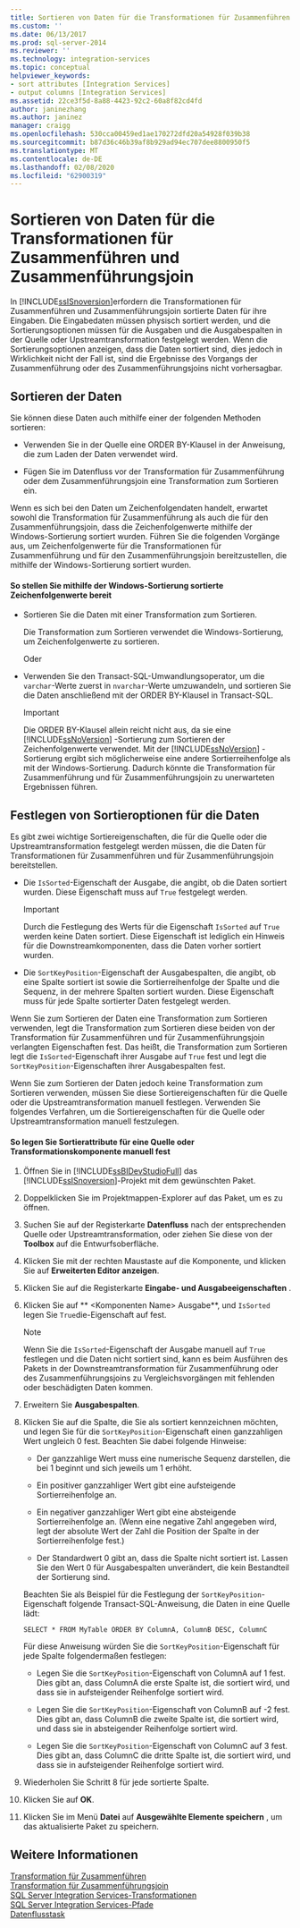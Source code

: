 ```yaml
---
title: Sortieren von Daten für die Transformationen für Zusammenführen und Zusammenführungsjoin | Microsoft-Dokumentation
ms.custom: ''
ms.date: 06/13/2017
ms.prod: sql-server-2014
ms.reviewer: ''
ms.technology: integration-services
ms.topic: conceptual
helpviewer_keywords:
- sort attributes [Integration Services]
- output columns [Integration Services]
ms.assetid: 22ce3f5d-8a88-4423-92c2-60a8f82cd4fd
author: janinezhang
ms.author: janinez
manager: craigg
ms.openlocfilehash: 530cca00459ed1ae170272dfd20a54928f039b38
ms.sourcegitcommit: b87d36c46b39af8b929ad94ec707dee8800950f5
ms.translationtype: MT
ms.contentlocale: de-DE
ms.lasthandoff: 02/08/2020
ms.locfileid: "62900319"
---
```

# <a name="sort-data-for-the-merge-and-merge-join-transformations"></a>Sortieren von Daten für die Transformationen für Zusammenführen und Zusammenführungsjoin
  In [!INCLUDE[ssISnoversion](../../../includes/ssisnoversion-md.md)]erfordern die Transformationen für Zusammenführen und Zusammenführungsjoin sortierte Daten für ihre Eingaben. Die Eingabedaten müssen physisch sortiert werden, und die Sortierungsoptionen müssen für die Ausgaben und die Ausgabespalten in der Quelle oder Upstreamtransformation festgelegt werden. Wenn die Sortierungsoptionen anzeigen, dass die Daten sortiert sind, dies jedoch in Wirklichkeit nicht der Fall ist, sind die Ergebnisse des Vorgangs der Zusammenführung oder des Zusammenführungsjoins nicht vorhersagbar.  
  
## <a name="sorting-the-data"></a>Sortieren der Daten  
 Sie können diese Daten auch mithilfe einer der folgenden Methoden sortieren:  
  
-   Verwenden Sie in der Quelle eine ORDER BY-Klausel in der Anweisung, die zum Laden der Daten verwendet wird.  
  
-   Fügen Sie im Datenfluss vor der Transformation für Zusammenführung oder dem Zusammenführungsjoin eine Transformation zum Sortieren ein.  
  
 Wenn es sich bei den Daten um Zeichenfolgendaten handelt, erwartet sowohl die Transformation für Zusammenführung als auch die für den Zusammenführungsjoin, dass die Zeichenfolgenwerte mithilfe der Windows-Sortierung sortiert wurden. Führen Sie die folgenden Vorgänge aus, um Zeichenfolgenwerte für die Transformationen für Zusammenführung und für den Zusammenführungsjoin bereitzustellen, die mithilfe der Windows-Sortierung sortiert wurden.  
  
#### <a name="to-provide-string-values-that-are-sorted-by-using-windows-collation"></a>So stellen Sie mithilfe der Windows-Sortierung sortierte Zeichenfolgenwerte bereit  
  
-   Sortieren Sie die Daten mit einer Transformation zum Sortieren.  
  
     Die Transformation zum Sortieren verwendet die Windows-Sortierung, um Zeichenfolgenwerte zu sortieren.  
  
     Oder  
  
-   Verwenden Sie den Transact-SQL-Umwandlungsoperator, um die `varchar`-Werte zuerst in `nvarchar`-Werte umzuwandeln, und sortieren Sie die Daten anschließend mit der ORDER BY-Klausel in Transact-SQL.  
  
    > [!IMPORTANT]  
    >  Die ORDER BY-Klausel allein reicht nicht aus, da sie eine [!INCLUDE[ssNoVersion](../../../includes/ssnoversion-md.md)] -Sortierung zum Sortieren der Zeichenfolgenwerte verwendet. Mit der [!INCLUDE[ssNoVersion](../../../includes/ssnoversion-md.md)] -Sortierung ergibt sich möglicherweise eine andere Sortierreihenfolge als mit der Windows-Sortierung. Dadurch könnte die Transformation für Zusammenführung und für Zusammenführungsjoin zu unerwarteten Ergebnissen führen.  
  
## <a name="setting-sort-options-on-the-data"></a>Festlegen von Sortieroptionen für die Daten  
 Es gibt zwei wichtige Sortiereigenschaften, die für die Quelle oder die Upstreamtransformation festgelegt werden müssen, die die Daten für Transformationen für Zusammenführen und für Zusammenführungsjoin bereitstellen.  
  
-   Die `IsSorted`-Eigenschaft der Ausgabe, die angibt, ob die Daten sortiert wurden. Diese Eigenschaft muss auf `True` festgelegt werden.  
  
    > [!IMPORTANT]  
    >  Durch die Festlegung des Werts für die Eigenschaft `IsSorted` auf `True` werden keine Daten sortiert. Diese Eigenschaft ist lediglich ein Hinweis für die Downstreamkomponenten, dass die Daten vorher sortiert wurden.  
  
-   Die `SortKeyPosition`-Eigenschaft der Ausgabespalten, die angibt, ob eine Spalte sortiert ist sowie die Sortierreihenfolge der Spalte und die Sequenz, in der mehrere Spalten sortiert wurden. Diese Eigenschaft muss für jede Spalte sortierter Daten festgelegt werden.  
  
 Wenn Sie zum Sortieren der Daten eine Transformation zum Sortieren verwenden, legt die Transformation zum Sortieren diese beiden von der Transformation für Zusammenführen und für Zusammenführungsjoin verlangten Eigenschaften fest. Das heißt, die Transformation zum Sortieren legt die `IsSorted`-Eigenschaft ihrer Ausgabe auf `True` fest und legt die `SortKeyPosition`-Eigenschaften ihrer Ausgabespalten fest.  
  
 Wenn Sie zum Sortieren der Daten jedoch keine Transformation zum Sortieren verwenden, müssen Sie diese Sortiereigenschaften für die Quelle oder die Upstreamtransformation manuell festlegen. Verwenden Sie folgendes Verfahren, um die Sortiereigenschaften für die Quelle oder Upstreamtransformation manuell festzulegen.  
  
#### <a name="to-manually-set-sort-attributes-on-a-source-or-transformation-component"></a>So legen Sie Sortierattribute für eine Quelle oder Transformationskomponente manuell fest  
  
1.  Öffnen Sie in [!INCLUDE[ssBIDevStudioFull](../../../includes/ssbidevstudiofull-md.md)] das [!INCLUDE[ssISnoversion](../../../includes/ssisnoversion-md.md)]-Projekt mit dem gewünschten Paket.  
  
2.  Doppelklicken Sie im Projektmappen-Explorer auf das Paket, um es zu öffnen.  
  
3.  Suchen Sie auf der Registerkarte **Datenfluss** nach der entsprechenden Quelle oder Upstreamtransformation, oder ziehen Sie diese von der **Toolbox** auf die Entwurfsoberfläche.  
  
4.  Klicken Sie mit der rechten Maustaste auf die Komponente, und klicken Sie auf **Erweiterten Editor anzeigen**.  
  
5.  Klicken Sie auf die Registerkarte **Eingabe- und Ausgabeeigenschaften** .  
  
6.  Klicken Sie auf ** \<Komponenten Name> Ausgabe**, und `IsSorted` legen Sie `True`die-Eigenschaft auf fest.  
  
    > [!NOTE]  
    >  Wenn Sie die `IsSorted`-Eigenschaft der Ausgabe manuell auf `True` festlegen und die Daten nicht sortiert sind, kann es beim Ausführen des Pakets in der Downstreamtransformation für Zusammenführung oder des Zusammenführungsjoins zu Vergleichsvorgängen mit fehlenden oder beschädigten Daten kommen.  
  
7.  Erweitern Sie **Ausgabespalten**.  
  
8.  Klicken Sie auf die Spalte, die Sie als sortiert kennzeichnen möchten, und legen Sie für die `SortKeyPosition`-Eigenschaft einen ganzzahligen Wert ungleich 0 fest. Beachten Sie dabei folgende Hinweise:  
  
    -   Der ganzzahlige Wert muss eine numerische Sequenz darstellen, die bei 1 beginnt und sich jeweils um 1 erhöht.  
  
    -   Ein positiver ganzzahliger Wert gibt eine aufsteigende Sortierreihenfolge an.  
  
    -   Ein negativer ganzzahliger Wert gibt eine absteigende Sortierreihenfolge an. (Wenn eine negative Zahl angegeben wird, legt der absolute Wert der Zahl die Position der Spalte in der Sortierreihenfolge fest.)  
  
    -   Der Standardwert 0 gibt an, dass die Spalte nicht sortiert ist. Lassen Sie den Wert 0 für Ausgabespalten unverändert, die kein Bestandteil der Sortierung sind.  
  
     Beachten Sie als Beispiel für die Festlegung der `SortKeyPosition`-Eigenschaft folgende Transact-SQL-Anweisung, die Daten in eine Quelle lädt:  
  
     `SELECT * FROM MyTable ORDER BY ColumnA, ColumnB DESC, ColumnC`  
  
     Für diese Anweisung würden Sie die `SortKeyPosition`-Eigenschaft für jede Spalte folgendermaßen festlegen:  
  
    -   Legen Sie die `SortKeyPosition`-Eigenschaft von ColumnA auf 1 fest. Dies gibt an, dass ColumnA die erste Spalte ist, die sortiert wird, und dass sie in aufsteigender Reihenfolge sortiert wird.  
  
    -   Legen Sie die `SortKeyPosition`-Eigenschaft von ColumnB auf -2 fest. Dies gibt an, dass ColumnB die zweite Spalte ist, die sortiert wird, und dass sie in absteigender Reihenfolge sortiert wird.  
  
    -   Legen Sie die `SortKeyPosition`-Eigenschaft von ColumnC auf 3 fest. Dies gibt an, dass ColumnC die dritte Spalte ist, die sortiert wird, und dass sie in aufsteigender Reihenfolge sortiert wird.  
  
9. Wiederholen Sie Schritt 8 für jede sortierte Spalte.  
  
10. Klicken Sie auf **OK**.  
  
11. Klicken Sie im Menü **Datei** auf **Ausgewählte Elemente speichern** , um das aktualisierte Paket zu speichern.  
  
## <a name="see-also"></a>Weitere Informationen  
 [Transformation für Zusammenführen](merge-transformation.md)   
 [Transformation für Zusammenführungsjoin](merge-join-transformation.md)   
 [SQL Server Integration Services-Transformationen](integration-services-transformations.md)   
 [SQL Server Integration Services-Pfade](../integration-services-paths.md)   
 [Datenflusstask](../../control-flow/data-flow-task.md)  
  
  

